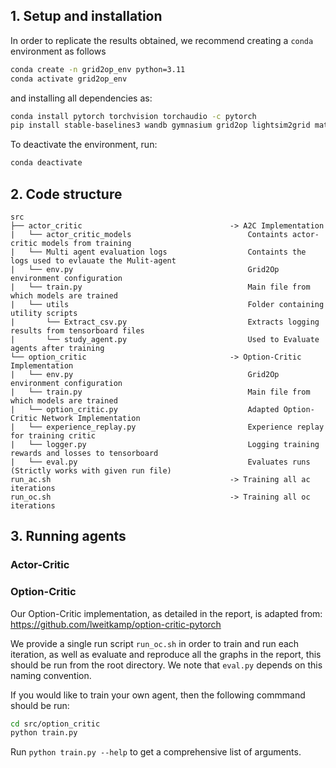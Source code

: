 ## 1. Setup and installation

In order to replicate the results obtained, we recommend creating a $\texttt{conda}$ environment as follows

```bash
conda create -n grid2op_env python=3.11
conda activate grid2op_env
```

and installing all dependencies as:

```bash
conda install pytorch torchvision torchaudio -c pytorch
pip install stable-baselines3 wandb gymnasium grid2op lightsim2grid matplotlib pandas
```

To deactivate the environment, run:
```bash
conda deactivate
```

## 2. Code structure

```
src                                             
├── actor_critic                                 -> A2C Implementation
|   └── actor_critic_models                          Containts actor-critic models from training
|   └── Multi agent evaluation logs                  Containts the logs used to evlauate the Mulit-agent
|   └── env.py                                       Grid2Op environment configuration
|   └── train.py                                     Main file from which models are trained
|   └── utils                                        Folder containing utility scripts
|       └── Extract_csv.py                           Extracts logging results from tensorboard files
|       └── study_agent.py                           Used to Evaluate agents after training
└── option_critic                                -> Option-Critic Implementation
|   └── env.py                                       Grid2Op environment configuration
|   └── train.py                                     Main file from which models are trained
|   └── option_critic.py                             Adapted Option-Critic Network Implementation
|   └── experience_replay.py                         Experience replay for training critic
|   └── logger.py                                    Logging training rewards and losses to tensorboard
|   └── eval.py                                      Evaluates runs (Strictly works with given run file)
run_ac.sh                                        -> Training all ac iterations
run_oc.sh                                        -> Training all oc iterations
```

## 3. Running agents

### Actor-Critic

### Option-Critic

Our Option-Critic implementation, as detailed in the report, is adapted from: https://github.com/lweitkamp/option-critic-pytorch

We provide a single run script ```run_oc.sh``` in order to train and run each iteration, as well as evaluate and reproduce all the graphs in the report, this should be run from the root directory. We note that ```eval.py``` depends on this naming convention. 

If you would like to train your own agent, then the following commmand should be run:

```bash
cd src/option_critic
python train.py 
```

Run ```python train.py --help``` to get a comprehensive list of arguments.
